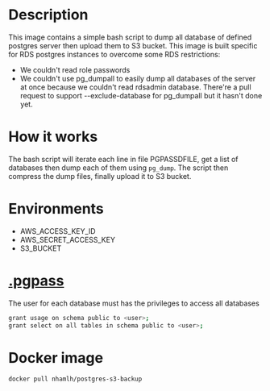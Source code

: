 # Description
This image contains a simple bash script to dump all database of defined postgres server then upload them to S3 bucket.
This image is built specific for RDS postgres instances to overcome some RDS restrictions:
- We couldn't read role passwords
- We couldn't use pg_dumpall to easily dump all databases of the server at once because we couldn't read rdsadmin database. There're a pull request to support --exclude-database for pg_dumpall but it hasn't done yet.

# How it works
The bash script will iterate each line in file PGPASSDFILE, get a list of databases then dump each of them using `pg_dump`.
The script then compress the dump files, finally upload it to S3 bucket.

# Environments
- AWS_ACCESS_KEY_ID
- AWS_SECRET_ACCESS_KEY
- S3_BUCKET

# [.pgpass](https://www.postgresql.org/docs/9.3/libpq-pgpass.html)
The user for each database must has the privileges to access all databases

```bash
grant usage on schema public to <user>;
grant select on all tables in schema public to <user>;
```
# Docker image
```bash
docker pull nhamlh/postgres-s3-backup
```
